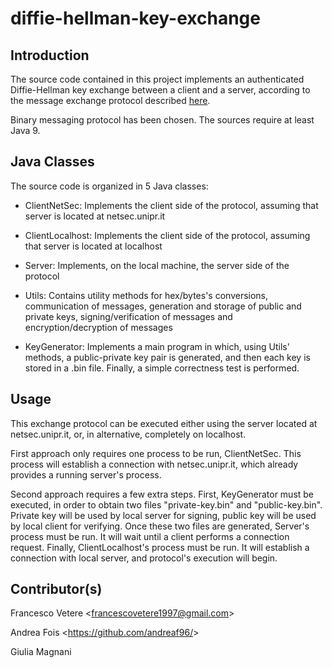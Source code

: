 # diffie-hellman-key-exchange

## Introduction
The source code contained in this project implements an authenticated Diffie-Hellman key exchange between a client and a server, according to the message exchange protocol described [here](https://github.com/francescovetere/diffie-hellman-key-exchange/edit/master/project-specs.txt).

Binary messaging protocol has been chosen.
The sources require at least Java 9.

## Java Classes
The source code is organized in 5 Java classes:

- ClientNetSec: Implements the client side of the protocol, assuming that server is located at netsec.unipr.it 

- ClientLocalhost: Implements the client side of the protocol, assuming that server is located at localhost 

- Server: Implements, on the local machine, the server side of the protocol

- Utils: Contains utility methods for hex/bytes's conversions, communication of messages, generation and storage of public and private keys, signing/verification of messages and encryption/decryption of messages 

- KeyGenerator: Implements a main program in which, using Utils' methods, a public-private key pair is generated, and then each key is stored in a .bin file. Finally, a simple correctness test is performed. 


## Usage
This exchange protocol can be executed either using the server located at netsec.unipr.it, or, in alternative, completely on localhost.

First approach only requires one process to be run, ClientNetSec.
This process will establish a connection with netsec.unipr.it, which already provides a running server's process.

Second approach requires a few extra steps.
First, KeyGenerator must be executed, in order to obtain two files "private-key.bin" and "public-key.bin".
Private key will be used by local server for signing, public key will be used by local client for verifying.
Once these two files are generated, Server's process must be run. It will wait until a client performs a connection request.
Finally, ClientLocalhost's process must be run. It will establish a connection with local server, and protocol's execution will begin.

## Contributor(s)
Francesco Vetere <<francescovetere1997@gmail.com>>

Andrea Fois <<https://github.com/andreaf96/>>

Giulia Magnani

